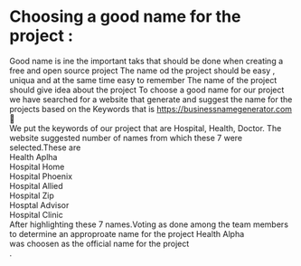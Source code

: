 # Choosing a good name for the project :
Good name is ine the important taks that should be done when creating a free and open source project
The name od the project should be easy , uniqua and at the same time easy to remember
The name of the project should give idea about the project
To choose a good name for our project we have searched for a website that generate and suggest the name for the projects based on the Keywords
that is  https://businessnamegenerator.com 🔗
<br>We put the keywords of our project that are Hospital, Health, Doctor. The website suggested number of names from which these 7 were selected.These are <br>
Health Aplha <br>
Hospital Home <br>
Hospital Phoenix <br>
Hospital Allied <br>
Hospital Zip <br>
Hosptal Advisor <br>
Hospital Clinic <br>
After highlighting these 7 names.Voting as done among the team members to determine an approproate name for the project
Health Alpha <br> was choosen as the official name for the project </br>.
